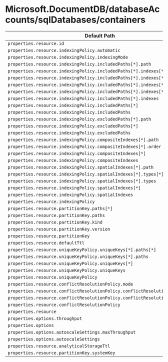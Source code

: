# Microsoft.DocumentDB/databaseAccounts/sqlDatabases/containers

| Default Path | Alias |
|---|---|
| `properties.resource.id` | `Microsoft.DocumentDB/databaseAccounts/sqlDatabases/containers/resource.id` |
| `properties.resource.indexingPolicy.automatic` | `Microsoft.DocumentDB/databaseAccounts/sqlDatabases/containers/resource.indexingPolicy.automatic` |
| `properties.resource.indexingPolicy.indexingMode` | `Microsoft.DocumentDB/databaseAccounts/sqlDatabases/containers/resource.indexingPolicy.indexingMode` |
| `properties.resource.indexingPolicy.includedPaths[*].path` | `Microsoft.DocumentDB/databaseAccounts/sqlDatabases/containers/resource.indexingPolicy.includedPaths[*].path` |
| `properties.resource.indexingPolicy.includedPaths[*].indexes[*].dataType` | `Microsoft.DocumentDB/databaseAccounts/sqlDatabases/containers/resource.indexingPolicy.includedPaths[*].indexes[*].dataType` |
| `properties.resource.indexingPolicy.includedPaths[*].indexes[*].precision` | `Microsoft.DocumentDB/databaseAccounts/sqlDatabases/containers/resource.indexingPolicy.includedPaths[*].indexes[*].precision` |
| `properties.resource.indexingPolicy.includedPaths[*].indexes[*].kind` | `Microsoft.DocumentDB/databaseAccounts/sqlDatabases/containers/resource.indexingPolicy.includedPaths[*].indexes[*].kind` |
| `properties.resource.indexingPolicy.includedPaths[*].indexes[*]` | `Microsoft.DocumentDB/databaseAccounts/sqlDatabases/containers/resource.indexingPolicy.includedPaths[*].indexes[*]` |
| `properties.resource.indexingPolicy.includedPaths[*].indexes` | `Microsoft.DocumentDB/databaseAccounts/sqlDatabases/containers/resource.indexingPolicy.includedPaths[*].indexes` |
| `properties.resource.indexingPolicy.includedPaths[*]` | `Microsoft.DocumentDB/databaseAccounts/sqlDatabases/containers/resource.indexingPolicy.includedPaths[*]` |
| `properties.resource.indexingPolicy.includedPaths` | `Microsoft.DocumentDB/databaseAccounts/sqlDatabases/containers/resource.indexingPolicy.includedPaths` |
| `properties.resource.indexingPolicy.excludedPaths[*].path` | `Microsoft.DocumentDB/databaseAccounts/sqlDatabases/containers/resource.indexingPolicy.excludedPaths[*].path` |
| `properties.resource.indexingPolicy.excludedPaths[*]` | `Microsoft.DocumentDB/databaseAccounts/sqlDatabases/containers/resource.indexingPolicy.excludedPaths[*]` |
| `properties.resource.indexingPolicy.excludedPaths` | `Microsoft.DocumentDB/databaseAccounts/sqlDatabases/containers/resource.indexingPolicy.excludedPaths` |
| `properties.resource.indexingPolicy.compositeIndexes[*].path` | `Microsoft.DocumentDB/databaseAccounts/sqlDatabases/containers/resource.indexingPolicy.compositeIndexes[*].path` |
| `properties.resource.indexingPolicy.compositeIndexes[*].order` | `Microsoft.DocumentDB/databaseAccounts/sqlDatabases/containers/resource.indexingPolicy.compositeIndexes[*].order` |
| `properties.resource.indexingPolicy.compositeIndexes[*]` | `Microsoft.DocumentDB/databaseAccounts/sqlDatabases/containers/resource.indexingPolicy.compositeIndexes[*]` |
| `properties.resource.indexingPolicy.compositeIndexes` | `Microsoft.DocumentDB/databaseAccounts/sqlDatabases/containers/resource.indexingPolicy.compositeIndexes` |
| `properties.resource.indexingPolicy.spatialIndexes[*].path` | `Microsoft.DocumentDB/databaseAccounts/sqlDatabases/containers/resource.indexingPolicy.spatialIndexes[*].path` |
| `properties.resource.indexingPolicy.spatialIndexes[*].types[*]` | `Microsoft.DocumentDB/databaseAccounts/sqlDatabases/containers/resource.indexingPolicy.spatialIndexes[*].types[*]` |
| `properties.resource.indexingPolicy.spatialIndexes[*].types` | `Microsoft.DocumentDB/databaseAccounts/sqlDatabases/containers/resource.indexingPolicy.spatialIndexes[*].types` |
| `properties.resource.indexingPolicy.spatialIndexes[*]` | `Microsoft.DocumentDB/databaseAccounts/sqlDatabases/containers/resource.indexingPolicy.spatialIndexes[*]` |
| `properties.resource.indexingPolicy.spatialIndexes` | `Microsoft.DocumentDB/databaseAccounts/sqlDatabases/containers/resource.indexingPolicy.spatialIndexes` |
| `properties.resource.indexingPolicy` | `Microsoft.DocumentDB/databaseAccounts/sqlDatabases/containers/resource.indexingPolicy` |
| `properties.resource.partitionKey.paths[*]` | `Microsoft.DocumentDB/databaseAccounts/sqlDatabases/containers/resource.partitionKey.paths[*]` |
| `properties.resource.partitionKey.paths` | `Microsoft.DocumentDB/databaseAccounts/sqlDatabases/containers/resource.partitionKey.paths` |
| `properties.resource.partitionKey.kind` | `Microsoft.DocumentDB/databaseAccounts/sqlDatabases/containers/resource.partitionKey.kind` |
| `properties.resource.partitionKey.version` | `Microsoft.DocumentDB/databaseAccounts/sqlDatabases/containers/resource.partitionKey.version` |
| `properties.resource.partitionKey` | `Microsoft.DocumentDB/databaseAccounts/sqlDatabases/containers/resource.partitionKey` |
| `properties.resource.defaultTtl` | `Microsoft.DocumentDB/databaseAccounts/sqlDatabases/containers/resource.defaultTtl` |
| `properties.resource.uniqueKeyPolicy.uniqueKeys[*].paths[*]` | `Microsoft.DocumentDB/databaseAccounts/sqlDatabases/containers/resource.uniqueKeyPolicy.uniqueKeys[*].paths[*]` |
| `properties.resource.uniqueKeyPolicy.uniqueKeys[*].paths` | `Microsoft.DocumentDB/databaseAccounts/sqlDatabases/containers/resource.uniqueKeyPolicy.uniqueKeys[*].paths` |
| `properties.resource.uniqueKeyPolicy.uniqueKeys[*]` | `Microsoft.DocumentDB/databaseAccounts/sqlDatabases/containers/resource.uniqueKeyPolicy.uniqueKeys[*]` |
| `properties.resource.uniqueKeyPolicy.uniqueKeys` | `Microsoft.DocumentDB/databaseAccounts/sqlDatabases/containers/resource.uniqueKeyPolicy.uniqueKeys` |
| `properties.resource.uniqueKeyPolicy` | `Microsoft.DocumentDB/databaseAccounts/sqlDatabases/containers/resource.uniqueKeyPolicy` |
| `properties.resource.conflictResolutionPolicy.mode` | `Microsoft.DocumentDB/databaseAccounts/sqlDatabases/containers/resource.conflictResolutionPolicy.mode` |
| `properties.resource.conflictResolutionPolicy.conflictResolutionPath` | `Microsoft.DocumentDB/databaseAccounts/sqlDatabases/containers/resource.conflictResolutionPolicy.conflictResolutionPath` |
| `properties.resource.conflictResolutionPolicy.conflictResolutionProcedure` | `Microsoft.DocumentDB/databaseAccounts/sqlDatabases/containers/resource.conflictResolutionPolicy.conflictResolutionProcedure` |
| `properties.resource.conflictResolutionPolicy` | `Microsoft.DocumentDB/databaseAccounts/sqlDatabases/containers/resource.conflictResolutionPolicy` |
| `properties.resource` | `Microsoft.DocumentDB/databaseAccounts/sqlDatabases/containers/resource` |
| `properties.options.throughput` | `Microsoft.DocumentDB/databaseAccounts/sqlDatabases/containers/options.throughput` |
| `properties.options` | `Microsoft.DocumentDB/databaseAccounts/sqlDatabases/containers/options` |
| `properties.options.autoscaleSettings.maxThroughput` | `Microsoft.DocumentDB/databaseAccounts/sqlDatabases/containers/options.autoscaleSettings.maxThroughput` |
| `properties.options.autoscaleSettings` | `Microsoft.DocumentDB/databaseAccounts/sqlDatabases/containers/options.autoscaleSettings` |
| `properties.resource.analyticalStorageTtl` | `Microsoft.DocumentDB/databaseAccounts/sqlDatabases/containers/resource.analyticalStorageTtl` |
| `properties.resource.partitionKey.systemKey` | `Microsoft.DocumentDB/databaseAccounts/sqlDatabases/containers/resource.partitionKey.systemKey` |

